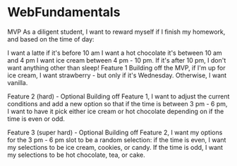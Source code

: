 # WebFundamentals

MVP
As a diligent student, I want to reward myself if I finish my homework, and based on the time of day:

I want a latte if it's before 10 am
I want a hot chocolate it's between 10 am and 4 pm
I want ice cream between 4 pm - 10 pm.
If it's after 10 pm, I don't want anything other than sleep!
Feature 1
Building off the MVP, if I'm up for ice cream, I want strawberry - but only if it's Wednesday. Otherwise, I want vanilla.

Feature 2 (hard) - Optional
Building off Feature 1, I want to adjust the current conditions and add a new option so that if the time is between 3 pm - 6 pm, I want to have it pick either ice cream or hot chocolate depending on if the time is even or odd.
 
Feature 3 (super hard) - Optional
Building off Feature 2, I want my options for the 3 pm - 6 pm slot to be a random selection: if the time is even, I want my selections to be ice cream, cookies, or candy. If the time is odd, I want my selections to be hot chocolate, tea, or cake.
